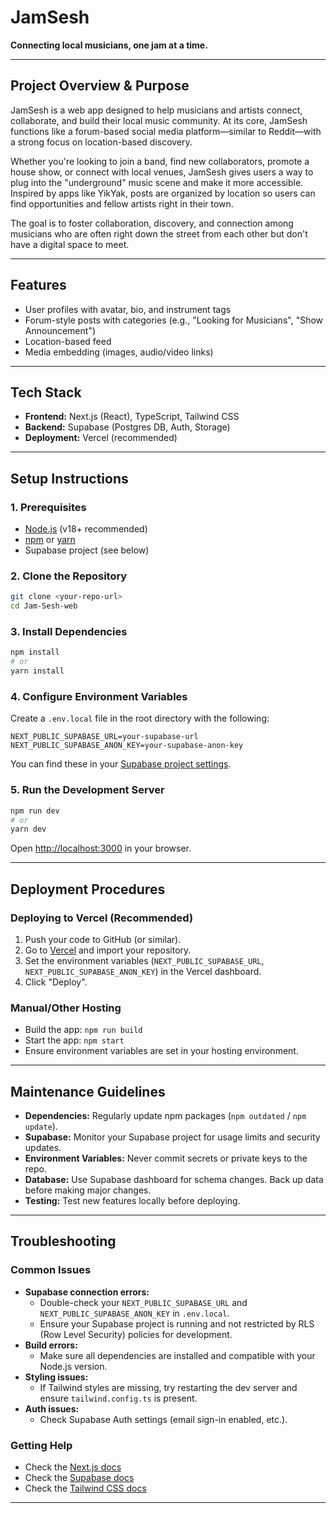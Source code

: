 # JamSesh

**Connecting local musicians, one jam at a time.**

---

## Project Overview & Purpose

JamSesh is a web app designed to help musicians and artists connect, collaborate, and build their local music community. At its core, JamSesh functions like a forum-based social media platform—similar to Reddit—with a strong focus on location-based discovery.

Whether you're looking to join a band, find new collaborators, promote a house show, or connect with local venues, JamSesh gives users a way to plug into the "underground" music scene and make it more accessible. Inspired by apps like YikYak, posts are organized by location so users can find opportunities and fellow artists right in their town.

The goal is to foster collaboration, discovery, and connection among musicians who are often right down the street from each other but don't have a digital space to meet.

---

## Features
- User profiles with avatar, bio, and instrument tags
- Forum-style posts with categories (e.g., "Looking for Musicians", "Show Announcement")
- Location-based feed
- Media embedding (images, audio/video links)

---

## Tech Stack
- **Frontend:** Next.js (React), TypeScript, Tailwind CSS
- **Backend:** Supabase (Postgres DB, Auth, Storage)
- **Deployment:** Vercel (recommended)

---

## Setup Instructions

### 1. Prerequisites
- [Node.js](https://nodejs.org/) (v18+ recommended)
- [npm](https://www.npmjs.com/) or [yarn](https://yarnpkg.com/)
- Supabase project (see below)

### 2. Clone the Repository
```bash
git clone <your-repo-url>
cd Jam-Sesh-web
```

### 3. Install Dependencies
```bash
npm install
# or
yarn install
```

### 4. Configure Environment Variables
Create a `.env.local` file in the root directory with the following:
```
NEXT_PUBLIC_SUPABASE_URL=your-supabase-url
NEXT_PUBLIC_SUPABASE_ANON_KEY=your-supabase-anon-key
```
You can find these in your [Supabase project settings](https://app.supabase.com/).

### 5. Run the Development Server
```bash
npm run dev
# or
yarn dev
```
Open [http://localhost:3000](http://localhost:3000) in your browser.

---

## Deployment Procedures

### Deploying to Vercel (Recommended)
1. Push your code to GitHub (or similar).
2. Go to [Vercel](https://vercel.com/) and import your repository.
3. Set the environment variables (`NEXT_PUBLIC_SUPABASE_URL`, `NEXT_PUBLIC_SUPABASE_ANON_KEY`) in the Vercel dashboard.
4. Click "Deploy".

### Manual/Other Hosting
- Build the app: `npm run build`
- Start the app: `npm start`
- Ensure environment variables are set in your hosting environment.

---

## Maintenance Guidelines
- **Dependencies:** Regularly update npm packages (`npm outdated` / `npm update`).
- **Supabase:** Monitor your Supabase project for usage limits and security updates.
- **Environment Variables:** Never commit secrets or private keys to the repo.
- **Database:** Use Supabase dashboard for schema changes. Back up data before making major changes.
- **Testing:** Test new features locally before deploying.

---

## Troubleshooting

### Common Issues
- **Supabase connection errors:**
  - Double-check your `NEXT_PUBLIC_SUPABASE_URL` and `NEXT_PUBLIC_SUPABASE_ANON_KEY` in `.env.local`.
  - Ensure your Supabase project is running and not restricted by RLS (Row Level Security) policies for development.
- **Build errors:**
  - Make sure all dependencies are installed and compatible with your Node.js version.
- **Styling issues:**
  - If Tailwind styles are missing, try restarting the dev server and ensure `tailwind.config.ts` is present.
- **Auth issues:**
  - Check Supabase Auth settings (email sign-in enabled, etc.).

### Getting Help
- Check the [Next.js docs](https://nextjs.org/docs)
- Check the [Supabase docs](https://supabase.com/docs)
- Check the [Tailwind CSS docs](https://tailwindcss.com/docs)

---


